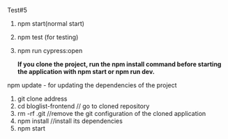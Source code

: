 <!-- starting server -->
Test#5
1. npm start(normal start)
2. npm test (for testing) <!-- CI=true npm test  - for testing also -->
3. npm run cypress:open <!-- for testing through cypress -->

   **If you clone the project, run the npm install command before starting the application with npm start or npm run dev.**

npm update - for updating the dependencies of the project

<!-- when you clone project from github -->

1. git clone address
2. cd bloglist-frontend // go to cloned repository
3. rm -rf .git //remove the git configuration of the cloned application
4. npm install //install its dependencies
5. npm start
